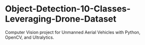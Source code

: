 # Object-Detection-10-Classes-Leveraging-Drone-Dataset
Computer Vision project for Unmanned Aerial Vehicles with Python, OpenCV, and Ultralytics.
